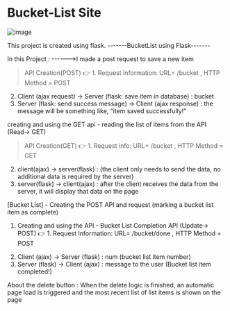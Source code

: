 # Bucket-List Site
![image](https://github.com/aimanshahpuri/Bucket-List/assets/125454433/551e26b7-da42-4956-af88-f12a18f1211e)

This project is created using flask.
-------BucketList using Flask-------

In this Project :
------>I made a post request to save a new item
> API Creation(POST)
👉 1. Request Information: URL= /bucket , HTTP Method = POST
2. Client (ajax request) → Server (flask: save item in database) : bucket
3. Server (flask: send success message) → Client (ajax response) : the message will be something like, “item
saved successfully!”

 creating and using the GET api - reading the list of items from the API (Read→ GET)
 > API Creation(GET)
 👉 1. Request info: URL= /bucket , HTTP Method = GET
2. client(ajax) → server(flask) : (the client only needs to send the data, no additional data is required by the server)
3. server(flask) → client(ajax) : after the client receives the data from the server, it will display that data on the
page

[Bucket List] - Creating the POST API and request (marking a bucket list item as
complete)
1) Creating and using the API - Bucket List Completion API (Update→ POST)
👉 1. Request Information: URL= /bucket/done , HTTP Method = POST
2. Client (ajax) → Server (flask) : num (bucket list item number)
3. Server (flask) → Client (ajax) : message to the user (Bucket list item completed!)

About the delete button : When the delete logic is finished, an automatic page load is triggered and the most recent list of list items is shown on the
page
